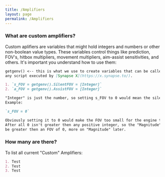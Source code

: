 ```yaml
---
title: /Amplifiers
layout: page
permalink: /Amplifiers
---
```


### What are custom amplifiers?

Custom aplifiers are variables that might hold integers and numbers or other non-boolean value types. These variables control things like prediction, FOV's, hitbox multipliers, movement multipliers, aim-assist sensitivities, and others.
It's important you understand how to use them:

```markdown
getgenv() <-- this is what we use to create variables that can be called from
any script executed by [Synapse X](https://x.synapse.to/).

1. `s_FOV = getgenv().SilentFOV = [Integer]`
2. `a_FOV = getgenv().AssistFOV = [Integer]`

"Integer" is just the number, so setting s_FOV to 0 would mean the silent FOV is set to 0.
Example:

`s_FOV = 0`

Obviously setting it to 0 would make the FOV too small for the engine to recognize.
After all 0 isn't greater then any positive integer, so the "Magnitude" will always
be greater then an FOV of 0, more on "Magnitude" later.
```


### How many are there?
To list all current "Custom" Amplifiers:
```markdown
1. Test
2. Test
3. Test
```
